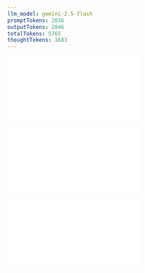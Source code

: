 ```yaml
---
llm_model: gemini-2.5-flash
promptTokens: 2036
outputTokens: 2046
totalTokens: 5765
thoughtTokens: 1683
---
```


![@](steps/_.3eb68380.md)

![@](steps/questions.8b033574.md)

![@](steps/response.576ee410.md)